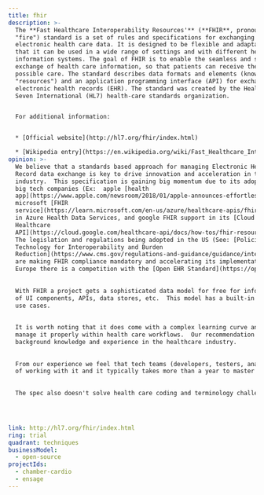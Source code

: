 ```yaml
---
title: fhir
description: >-
  The **Fast Healthcare Interoperability Resources'** (**FHIR**, pronounced
  "fire") standard is a set of rules and specifications for exchanging
  electronic health care data. It is designed to be flexible and adaptable, so
  that it can be used in a wide range of settings and with different health care
  information systems. The goal of FHIR is to enable the seamless and secure
  exchange of health care information, so that patients can receive the best
  possible care. The standard describes data formats and elements (known as
  "resources") and an application programming interface (API) for exchanging
  electronic health records (EHR). The standard was created by the Health Level
  Seven International (HL7) health-care standards organization.


  For additional information:


  * [Official website](http://hl7.org/fhir/index.html)

  * [Wikipedia entry](https://en.wikipedia.org/wiki/Fast_Healthcare_Interoperability_Resources)
opinion: >-
  We believe that a standards based approach for managing Electronic Health
  Record data exchange is key to drive innovation and acceleration in the Health
  industry.  This specification is gaining big momentum due to its adoption by
  big tech companies (Ex:  apple [health
  app](https://www.apple.com/newsroom/2018/01/apple-announces-effortless-solution-bringing-health-records-to-iPhone/),
  microsoft [FHIR
  service](https://learn.microsoft.com/en-us/azure/healthcare-apis/fhir/overview)
  in Azure Health Data Services, and google FHIR support in its [Cloud
  Healthcare
  API](https://cloud.google.com/healthcare-api/docs/how-tos/fhir-resources)).
  The legislation and regulations being adopted in the US (See: [Policies and
  Technology for Interoperability and Burden
  Reduction](https://www.cms.gov/regulations-and-guidance/guidance/interoperability/index))
  are making FHIR compliance mandatory and accelerating its implementation, however in other regions such as
  Europe there is a competition with the [Open EHR Standard](https://openehr.org/).
  
  
  With FHIR a project gets a sophisticated data model for free for information exchange that could help drive the development
  of UI components, APIs, data stores, etc.  This model has a built-in support for extension which makes it flexible for complex
  use cases.
  
  
  It is worth noting that it does come with a complex learning curve and a good health care domain background is required to 
  manage it properly within health care workflows.  Our recommendation is to have SMEs in the product development team with a strong
  background knowledge and experience in the healthcare industry.
  
  
  From our experience we feel that tech teams (developers, testers, analysts) typically start feeling comfortable with the spec after around 3-4 weeks 
  of working with it and it typically takes more than a year to master and deeply understand the spec.
  
  
  The spec also doesn't solve health care coding and terminology challenges and product development teams still need to write the translation layer from one code system to another.




link: http://hl7.org/fhir/index.html
ring: trial
quadrant: techniques
businessModel:
  - open-source
projectIds:
  - chamber-cardio
  - ensage
---
```

